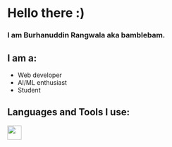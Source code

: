 # Hello there :)
### I am Burhanuddin Rangwala aka bamblebam.

## I am a:
- Web developer
- AI/ML enthusiast
- Student

## Languages and Tools I use:
<img height="32" width="32" style="color:#007ACC;" src="https://cdn.jsdelivr.net/npm/simple-icons@v3/icons/visualstudiocode.svg" />
